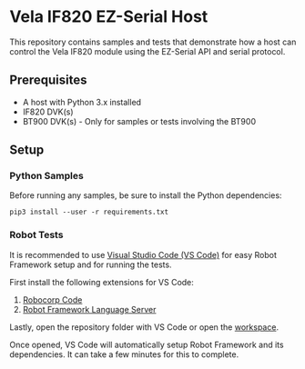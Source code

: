 # Vela IF820 EZ-Serial Host

This repository contains samples and tests that demonstrate how a host can control the Vela IF820 module using the EZ-Serial API and serial protocol.

## Prerequisites

- A host with Python 3.x installed
- IF820 DVK(s)
- BT900 DVK(s) - Only for samples or tests involving the BT900

## Setup

### Python Samples

Before running any samples, be sure to install the Python dependencies:

```
pip3 install --user -r requirements.txt
```

### Robot Tests

It is recommended to use [Visual Studio Code (VS Code)](https://code.visualstudio.com/) for easy Robot Framework setup and for running the tests.

First install the following extensions for VS Code:

1. [Robocorp Code](https://marketplace.visualstudio.com/items?itemName=robocorp.robocorp-code)
2. [Robot Framework Language Server](https://marketplace.visualstudio.com/items?itemName=robocorp.robotframework-lsp)

Lastly, open the repository folder with VS Code or open the [workspace](if820_ezserial.code-workspace).

Once opened, VS Code will automatically setup Robot Framework and its dependencies. It can take a few minutes for this to complete.
